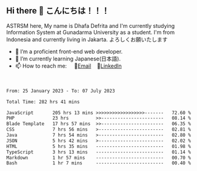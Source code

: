 ## Hi there 👋 こんにちは！！！
ASTRSM here, My name is Dhafa Defrita and I'm currently studying Information System at Gunadarma University as a student. I'm from Indonesia and currently living in Jakarta. よろしくお願いたします

- 🔭 I’m a proficient front-end web developer.
- 🌱 I’m currently learning Japanese(日本語).
- 📫 How to reach me: &nbsp;&nbsp;&nbsp;&nbsp;📧[Email](dhafadefrita@gmail.com)&nbsp;&nbsp;&nbsp;&nbsp;💼[LinkedIn](https://www.linkedin.com/in/dhafa-defrita-rama-yudistira-9357a9229/)
<br>
<!-- <p align="left">
<a href="https://github.com/ASTRSM">
  <img height="180em" src="https://github-readme-stats-eight-theta.vercel.app/api?username=ASTRSM&show_icons=true&theme=dracula&include_all_commits=true&count_private=true"/>
  <img height="180em" src="https://github-readme-stats-eight-theta.vercel.app/api/top-langs/?username=ASTRSM&layout=compact&langs_count=8&theme=dracula"/>
</a>
</p> -->

<!--START_SECTION:waka-->

```txt
From: 25 January 2023 - To: 07 July 2023

Total Time: 282 hrs 41 mins

JavaScript       205 hrs 13 mins >>>>>>>>>>>>>>>>>>-------   72.60 %
PHP              23 hrs          >>-----------------------   08.14 %
Blade Template   17 hrs 57 mins  >>-----------------------   06.35 %
CSS              7 hrs 56 mins   >------------------------   02.81 %
Java             7 hrs 54 mins   >------------------------   02.80 %
JSON             5 hrs 42 mins   >------------------------   02.02 %
HTML             5 hrs 35 mins   -------------------------   01.98 %
TypeScript       3 hrs 13 mins   -------------------------   01.14 %
Markdown         1 hr 57 mins    -------------------------   00.70 %
Bash             1 hr 7 mins     -------------------------   00.40 %
```

<!--END_SECTION:waka-->

